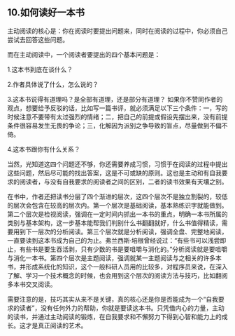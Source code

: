 

## 10.如何读好一本书

主动阅读的核心是：你在阅读时要提出问题来，同时在阅读的过程中，你必须自己尝试去回答这些问题。



而在主动阅读中，一个阅读者要提出的四个基本问题是：

1.这本书到底在谈什么？

2.作者具体说了什么，怎么说的？



3.这本书说得有道理吗？是全部有道理，还是部分有道理？
如果你不赞同作者的观点，想要给予反驳的话，比如写一篇书评，就必须满足以下三个条件：一，写的时候注意不要带有太过强烈的情绪；二，把自己的前提或假设先摆出来，没有前提条件很容易发生无畏的争论；三，化解因为派别之争导致的盲点，尽量做到不偏不倚。

4.这本书跟你有什么关系？





当然，光知道这四个问题还不够，你还需要养成习惯，习惯于在阅读的过程中提出这些问题，然后尽可能的找出答案，这是不可或缺的原则。这也是主动和有自我要求的阅读者，与没有自我要求的阅读者之间的区别，二者的读书效果有天壤之别。

在书中，作者还把读书分层了四个渐进的层次，这四个层次不是独立割裂的，较低的层次会包含在较高的层次内。第一个层次是基础阅读，基本熟练识字就能做到。第二个层次是检视阅读，强调在一定时间内抓出一本书的重点，明确一本书所属的类别与基本架构，这一步基本能帮我们判别什么书翻翻就好，什么书值得精读，需要用到下一层次的分析阅读。第三个层次就是分析阅读，强调全盘、完整地阅读，一直要读到这本书成为自己的为止。弗兰西斯·培根曾经说过：“有些书可以浅尝即止，有些书是要生吞活剥，只有少数的书是要咀嚼与消化的。”分析阅读就是要咀嚼与消化一本书。第四个层次是主题阅读，强调就某一主题阅读与之相关的许多本书，并形成系统化的知识，这个一般科研人员用的比较多，对程序员来说，在深入了解、学习一个技术概念的时候，也会用到这个层次的阅读方法与技巧，比如翻阅多本书交叉阅读。



需要注意的是，技巧其实从来不是关键，真的核心还是你是否能成为一个“自我要求的读者”，没有任何外力的帮助，你就是要读这本书。只凭借内心的力量，主动的读书，并通过主动阅读的锻炼，在自我要求和不懈努力下得到心智和能力上的成长。这才是真正阅读的艺术。